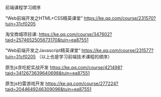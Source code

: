 前端课程学习顺序

“Web前端开发之HTML+CSS精英课堂” 
https://ke.qq.com/course/231570?tuin=31cf0205

淘宝商城项目课:
https://ke.qq.com/course/347602?taid=2574652505673170&tuin=ea87551

"Web前端开发之Javascript精英课堂“ 
https://ke.qq.com/course/231577?tuin=31cf0205
（以上也是学习前端技术课程的顺序）

原生js贪吃蛇实战开发
https://ke.qq.com/course/421498?taid=3412673639640698&tuin=ea87551

原生js扫雷游戏开发
https://ke.qq.com/course/277224?taid=2044649246309096&tuin=ea87551